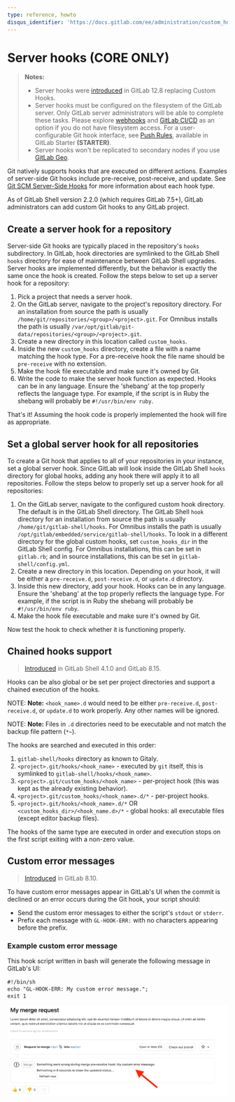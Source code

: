 ```yaml
---
type: reference, howto
disqus_identifier: 'https://docs.gitlab.com/ee/administration/custom_hooks.html'
---
```


# Server hooks **(CORE ONLY)**

> **Notes:**
>
> - Server hooks were [introduced](https://gitlab.com/gitlab-org/gitlab/issues/196051) in GitLab 12.8 replacing Custom Hooks.
> - Server hooks must be configured on the filesystem of the GitLab server. Only GitLab server administrators will be able to complete these tasks. Please explore [webhooks](../user/project/integrations/webhooks.md) and [GitLab CI/CD](../ci/README.md) as an option if you do not have filesystem access. For a user-configurable Git hook interface, see [Push Rules](../push_rules/push_rules.md), available in GitLab Starter **(STARTER)**.
> - Server hooks won't be replicated to secondary nodes if you use [GitLab Geo](geo/replication/index.md).

Git natively supports hooks that are executed on different actions.
Examples of server-side Git hooks include pre-receive, post-receive, and update.
See [Git SCM Server-Side Hooks](https://git-scm.com/book/en/v2/Customizing-Git-Git-Hooks#Server-Side-Hooks) for more information about each hook type.

As of GitLab Shell version 2.2.0 (which requires GitLab 7.5+), GitLab
administrators can add custom Git hooks to any GitLab project.

## Create a server hook for a repository

Server-side Git hooks are typically placed in the repository's `hooks`
subdirectory. In GitLab, hook directories are symlinked to the GitLab Shell
`hooks` directory for ease of maintenance between GitLab Shell upgrades.
Server hooks are implemented differently, but the behavior is exactly the same
once the hook is created. Follow the steps below to set up a server hook for a
repository:

1. Pick a project that needs a server hook.
1. On the GitLab server, navigate to the project's repository directory.
   For an installation from source the path is usually
   `/home/git/repositories/<group>/<project>.git`. For Omnibus installs the path is
   usually `/var/opt/gitlab/git-data/repositories/<group>/<project>.git`.
1. Create a new directory in this location called `custom_hooks`.
1. Inside the new `custom_hooks` directory, create a file with a name matching
   the hook type. For a pre-receive hook the file name should be `pre-receive`
   with no extension.
1. Make the hook file executable and make sure it's owned by Git.
1. Write the code to make the server hook function as expected. Hooks can be
   in any language. Ensure the 'shebang' at the top properly reflects the language
   type. For example, if the script is in Ruby the shebang will probably be
   `#!/usr/bin/env ruby`.

That's it! Assuming the hook code is properly implemented the hook will fire
as appropriate.

## Set a global server hook for all repositories

To create a Git hook that applies to all of your repositories in
your instance, set a global server hook. Since GitLab will look inside the GitLab Shell
`hooks` directory for global hooks, adding any hook there will apply it to all repositories.
Follow the steps below to properly set up a server hook for all repositories:

1. On the GitLab server, navigate to the configured custom hook directory. The
   default is in the GitLab Shell directory. The GitLab Shell `hook` directory
   for an installation from source the path is usually
   `/home/git/gitlab-shell/hooks`. For Omnibus installs the path is usually
    `/opt/gitlab/embedded/service/gitlab-shell/hooks`.
   To look in a different directory for the global custom hooks,
   set `custom_hooks_dir` in the GitLab Shell config. For
   Omnibus installations, this can be set in `gitlab.rb`; and in source
   installations, this can be set in `gitlab-shell/config.yml`.
1. Create a new directory in this location. Depending on your hook, it will be
   either a `pre-receive.d`, `post-receive.d`, or `update.d` directory.
1. Inside this new directory, add your hook. Hooks can be
   in any language. Ensure the 'shebang' at the top properly reflects the language
   type. For example, if the script is in Ruby the shebang will probably be
   `#!/usr/bin/env ruby`.
1. Make the hook file executable and make sure it's owned by Git.

Now test the hook to check whether it is functioning properly.

## Chained hooks support

> [Introduced](https://gitlab.com/gitlab-org/gitlab-shell/-/merge_requests/93) in GitLab Shell 4.1.0 and GitLab 8.15.

Hooks can be also global or be set per project directories and support a chained
execution of the hooks.

NOTE: **Note:**
`<hook_name>.d` would need to be either `pre-receive.d`,
`post-receive.d`, or `update.d` to work properly. Any other names will be ignored.

NOTE: **Note:**
Files in `.d` directories need to be executable and not match the backup file
pattern (`*~`).

The hooks are searched and executed in this order:

1. `gitlab-shell/hooks` directory as known to Gitaly.
1. `<project>.git/hooks/<hook_name>` -  executed by `git` itself, this is symlinked to `gitlab-shell/hooks/<hook_name>`.
1. `<project>.git/custom_hooks/<hook_name>` - per-project hook (this was kept as the already existing behavior).
1. `<project>.git/custom_hooks/<hook_name>.d/*` - per-project hooks.
1. `<project>.git/hooks/<hook_name>.d/*` OR `<custom_hooks_dir>/<hook_name.d>/*` - global hooks: all executable files (except editor backup files).

The hooks of the same type are executed in order and execution stops on the
first script exiting with a non-zero value.

## Custom error messages

> [Introduced](https://gitlab.com/gitlab-org/gitlab-foss/-/merge_requests/5073) in GitLab 8.10.

To have custom error messages appear in GitLab's UI when the commit is
declined or an error occurs during the Git hook, your script should:

- Send the custom error messages to either the script's `stdout` or `stderr`.
- Prefix each message with `GL-HOOK-ERR:` with no characters appearing before the prefix.

### Example custom error message

This hook script written in bash will generate the following message in GitLab's UI:

```shell
#!/bin/sh
echo "GL-HOOK-ERR: My custom error message.";
exit 1
```

![Custom message from custom Git hook](img/custom_hooks_error_msg.png)

